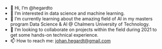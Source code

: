 - 👋 Hi, I’m @hegardto
- 👀 I’m interested in data science and machine learning.
- 🌱 I’m currently learning about the amazing field of AI in my masters program Data Science & AI @ Chalmers University of Technology.
- 💞️ I’m looking to collaborate on projects within the field during 2021 to get some hands-on technical experience.
- 📫 How to reach me: johan.hegardt@gmail.com

<!---
hegardto/hegardto is a ✨ special ✨ repository because its `README.md` (this file) appears on your GitHub profile.
You can click the Preview link to take a look at your changes.
--->
